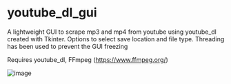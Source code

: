 # youtube_dl_gui
A lightweight GUI to scrape mp3 and mp4 from youtube using youtube_dl created with Tkinter. Options to select save location and file type. Threading has been used to prevent the GUI freezing

Requires youtube_dl, FFmpeg (https://www.ffmpeg.org/)



![image](https://user-images.githubusercontent.com/73283478/141523267-ce3ec1e1-64d6-41ab-939b-eb8fd9194b6a.png)
